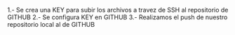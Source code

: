 1.- Se crea una KEY para subir los archivos a travez de SSH al repositorio de GITHUB
2.- Se configura KEY en GITHUB
3.- Realizamos el push de nuestro repositorio local al de GITHUB
